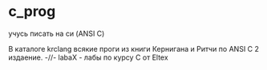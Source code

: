 # c_prog
учусь писать на си (ANSI C)

В каталоге krclang всякие проги из книги Кернигана и Ритчи по ANSI C 2 издаение.
-//- labaX - лабы по курсу C от Eltex
